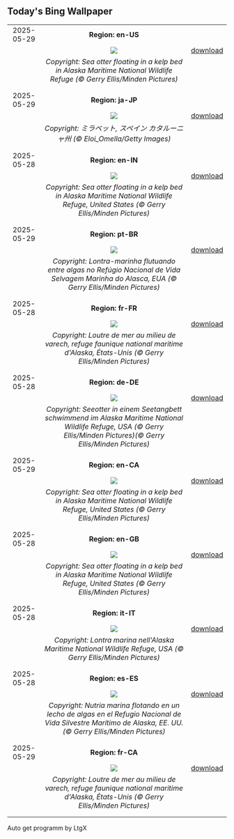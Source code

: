 ## Today's Bing Wallpaper
|      |      |      |
| :----: | :----: | :----: |
|2025-05-29|**Region: en-US**||
||![](https://www.bing.com/th?id=OHR.KelpOtter_EN-US4867923884_UHD.jpg&pid=hp&w=1152&h=648&rs=1&c=4)| [download](https://www.bing.com/th?id=OHR.KelpOtter_EN-US4867923884_UHD.jpg)|
||*Copyright: Sea otter floating in a kelp bed in Alaska Maritime National Wildlife Refuge (© Gerry Ellis/Minden Pictures)*
||
|||
|2025-05-29|**Region: ja-JP**||
||![](https://www.bing.com/th?id=OHR.MiravetSpain_JA-JP1110549507_UHD.jpg&pid=hp&w=1152&h=648&rs=1&c=4)| [download](https://www.bing.com/th?id=OHR.MiravetSpain_JA-JP1110549507_UHD.jpg)|
||*Copyright: ミラベット, スペイン カタルーニャ州 (© Eloi_Omella/Getty Images)*
||
|||
|2025-05-28|**Region: en-IN**||
||![](https://www.bing.com/th?id=OHR.KelpOtter_EN-IN0989850469_UHD.jpg&pid=hp&w=1152&h=648&rs=1&c=4)| [download](https://www.bing.com/th?id=OHR.KelpOtter_EN-IN0989850469_UHD.jpg)|
||*Copyright: Sea otter floating in a kelp bed in Alaska Maritime National Wildlife Refuge, United States (© Gerry Ellis/Minden Pictures)*
||
|||
|2025-05-29|**Region: pt-BR**||
||![](https://www.bing.com/th?id=OHR.KelpOtter_PT-BR7205269839_UHD.jpg&pid=hp&w=1152&h=648&rs=1&c=4)| [download](https://www.bing.com/th?id=OHR.KelpOtter_PT-BR7205269839_UHD.jpg)|
||*Copyright: Lontra-marinha flutuando entre algas no Refúgio Nacional de Vida Selvagem Marinha do Alasca, EUA (© Gerry Ellis/Minden Pictures)*
||
|||
|2025-05-28|**Region: fr-FR**||
||![](https://www.bing.com/th?id=OHR.KelpOtter_FR-FR8247286249_UHD.jpg&pid=hp&w=1152&h=648&rs=1&c=4)| [download](https://www.bing.com/th?id=OHR.KelpOtter_FR-FR8247286249_UHD.jpg)|
||*Copyright: Loutre de mer au milieu de varech, refuge faunique national maritime d'Alaska, États-Unis (© Gerry Ellis/Minden Pictures)*
||
|||
|2025-05-28|**Region: de-DE**||
||![](https://www.bing.com/th?id=OHR.KelpOtter_DE-DE1256617925_UHD.jpg&pid=hp&w=1152&h=648&rs=1&c=4)| [download](https://www.bing.com/th?id=OHR.KelpOtter_DE-DE1256617925_UHD.jpg)|
||*Copyright: Seeotter in einem Seetangbett schwimmend im Alaska Maritime National Wildlife Refuge, USA (© Gerry Ellis/Minden Pictures)(© Gerry Ellis/Minden Pictures)*
||
|||
|2025-05-29|**Region: en-CA**||
||![](https://www.bing.com/th?id=OHR.KelpOtter_EN-CA6928733968_UHD.jpg&pid=hp&w=1152&h=648&rs=1&c=4)| [download](https://www.bing.com/th?id=OHR.KelpOtter_EN-CA6928733968_UHD.jpg)|
||*Copyright: Sea otter floating in a kelp bed in Alaska Maritime National Wildlife Refuge, United States (© Gerry Ellis/Minden Pictures)*
||
|||
|2025-05-28|**Region: en-GB**||
||![](https://www.bing.com/th?id=OHR.KelpOtter_EN-GB3307429854_UHD.jpg&pid=hp&w=1152&h=648&rs=1&c=4)| [download](https://www.bing.com/th?id=OHR.KelpOtter_EN-GB3307429854_UHD.jpg)|
||*Copyright: Sea otter floating in a kelp bed in Alaska Maritime National Wildlife Refuge, United States (© Gerry Ellis/Minden Pictures)*
||
|||
|2025-05-28|**Region: it-IT**||
||![](https://www.bing.com/th?id=OHR.KelpOtter_IT-IT4372349313_UHD.jpg&pid=hp&w=1152&h=648&rs=1&c=4)| [download](https://www.bing.com/th?id=OHR.KelpOtter_IT-IT4372349313_UHD.jpg)|
||*Copyright: Lontra marina nell'Alaska Maritime National Wildlife Refuge, USA (© Gerry Ellis/Minden Pictures)*
||
|||
|2025-05-28|**Region: es-ES**||
||![](https://www.bing.com/th?id=OHR.KelpOtter_ES-ES7948164932_UHD.jpg&pid=hp&w=1152&h=648&rs=1&c=4)| [download](https://www.bing.com/th?id=OHR.KelpOtter_ES-ES7948164932_UHD.jpg)|
||*Copyright: Nutria marina flotando en un lecho de algas en el Refugio Nacional de Vida Silvestre Marítimo de Alaska, EE. UU. (© Gerry Ellis/Minden Pictures)*
||
|||
|2025-05-29|**Region: fr-CA**||
||![](https://www.bing.com/th?id=OHR.KelpOtter_FR-CA4404074931_UHD.jpg&pid=hp&w=1152&h=648&rs=1&c=4)| [download](https://www.bing.com/th?id=OHR.KelpOtter_FR-CA4404074931_UHD.jpg)|
||*Copyright: Loutre de mer au milieu de varech, refuge faunique national maritime d'Alaska, États-Unis (© Gerry Ellis/Minden Pictures)*
||
|||

Auto get programm by LtgX
